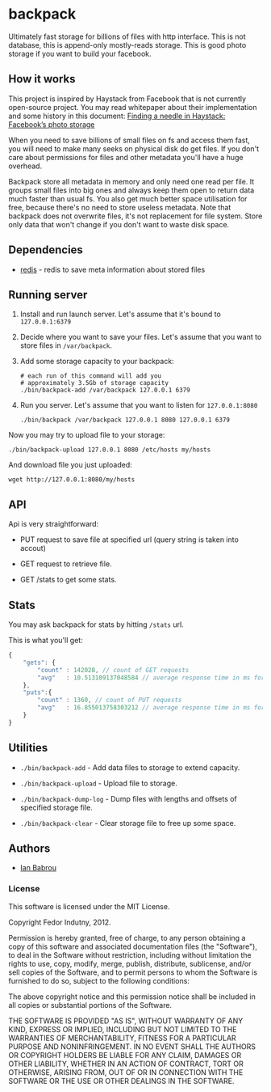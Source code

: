 # backpack

Ultimately fast storage for billions of files with http interface.
This is not database, this is append-only mostly-reads storage.
This is good photo storage if you want to build your facebook.

## How it works

This project is inspired by Haystack from Facebook that is not currently open-source project.
You may read whitepaper about their implementation and some history in this document:
[Finding a needle in Haystack: Facebook’s photo storage](http://static.usenix.org/event/osdi10/tech/full_papers/Beaver.pdf)

When you need to save billions of small files on fs and access them fast, you will need
to make many seeks on physical disk do get files. If you don't care about permissions
for files and other metadata you'll have a huge overhead.

Backpack store all metadata in memory and only need one read per file. It groups small
files into big ones and always keep them open to return data much faster than usual fs.
You also get much better space utilisation for free, because there's no need to store
useless metadata. Note that backpack does not overwrite files, it's not replacement
for file system. Store only data that won't change if you don't want to waste disk space.

## Dependencies

* [redis](htt://redis.io/) - redis to save meta information about stored files

## Running server

1. Install and run launch server. Let's assume that it's bound to `127.0.0.1:6379`

2. Decide where you want to save your files. Let's assume that you want to store files in `/var/backpack`.

3. Add some storage capacity to your backpack:

    ```
    # each run of this command will add you
    # approximately 3.5Gb of storage capacity
    ./bin/backpack-add /var/backpack 127.0.0.1 6379
    ```

4. Run you server. Let's assume that you want to listen for `127.0.0.1:8080`

    ```
    ./bin/backpack /var/backpack 127.0.0.1 8080 127.0.0.1 6379
    ```

Now you may try to upload file to your storage:

```
./bin/backpack-upload 127.0.0.1 8080 /etc/hosts my/hosts
```

And download file you just uploaded:

```
wget http://127.0.0.1:8080/my/hosts
```

## API

Api is very straightforward:

* PUT request to save file at specified url (query string is taken into accout)

* GET request to retrieve file.

* GET /stats to get some stats.

## Stats

You may ask backpack for stats by hitting `/stats` url.

This is what you'll get:

```javascript
{
    "gets": {
        "count" : 142028, // count of GET requests
        "avg"   : 10.513109137048584 // average response time in ms for latest 1000 GET requests
    },
    "puts":{
        "count" : 1360, // count of PUT requests
        "avg"   : 16.855013758303212 // average response time in ms for latest 1000 PUT requests
    }
}
```

## Utilities

* `./bin/backpack-add` - Add data files to storage to extend capacity.

* `./bin/backpack-upload` - Upload file to storage.

* `./bin/backpack-dump-log` - Dump files with lengths and offsets of specified storage file.

* `./bin/backpack-clear` - Clear storage file to free up some space.

## Authors

* [Ian Babrou](https://github.com/bobrik)

### License

This software is licensed under the MIT License.

Copyright Fedor Indutny, 2012.

Permission is hereby granted, free of charge, to any person obtaining a
copy of this software and associated documentation files (the
"Software"), to deal in the Software without restriction, including
without limitation the rights to use, copy, modify, merge, publish,
distribute, sublicense, and/or sell copies of the Software, and to permit
persons to whom the Software is furnished to do so, subject to the
following conditions:

The above copyright notice and this permission notice shall be included
in all copies or substantial portions of the Software.

THE SOFTWARE IS PROVIDED "AS IS", WITHOUT WARRANTY OF ANY KIND, EXPRESS
OR IMPLIED, INCLUDING BUT NOT LIMITED TO THE WARRANTIES OF
MERCHANTABILITY, FITNESS FOR A PARTICULAR PURPOSE AND NONINFRINGEMENT. IN
NO EVENT SHALL THE AUTHORS OR COPYRIGHT HOLDERS BE LIABLE FOR ANY CLAIM,
DAMAGES OR OTHER LIABILITY, WHETHER IN AN ACTION OF CONTRACT, TORT OR
OTHERWISE, ARISING FROM, OUT OF OR IN CONNECTION WITH THE SOFTWARE OR THE
USE OR OTHER DEALINGS IN THE SOFTWARE.
